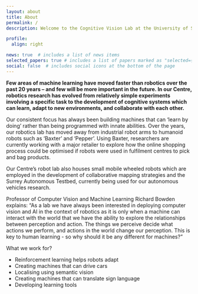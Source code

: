 ```yaml
---
layout: about
title: About
permalink: /
description: Welcome to the Cognitive Vision Lab at the University of Surrey

profile:
  align: right   

news: true  # includes a list of news items
selected_papers: true # includes a list of papers marked as "selected={true}"
social: false  # includes social icons at the bottom of the page
---
```


**Few areas of machine learning have moved faster than robotics over the past 20 years – and few will be more important in the future. In our Centre, robotics research has evolved from relatively simple experiments involving a specific task to the development of cognitive systems which can learn, adapt to new environments, and collaborate with each other.**

Our consistent focus has always been building machines that can ‘learn by doing’ rather than being programmed with innate abilities. Over the years, our robotics lab has moved away from industrial robot arms to humanoid robots such as ‘Baxter’ and ‘Pepper’. Using Baxter, researchers are currently working with a major retailer to explore how the online shopping process could be optimised if robots were used in fulfilment centres to pick and bag products.

Our Centre’s robot lab also houses small mobile wheeled robots which are employed in the development of collaborative mapping strategies and the Surrey Autonomous Testbed, currently being used for our autonomous vehicles research. 

Professor of Computer Vision and Machine Learning Richard Bowden explains: “As a lab we have always been interested in deploying computer vision and AI in the context of robotics as it is only when a machine can interact with the world that we have the ability to explore the relationships between perception and action. The things we perceive decide what actions we perform, and actions in the world change our perception. This is key to human learning - so why should it be any different for machines?”

What we work for?
- Reinforcement learning helps robots adapt
- Creating machines that can drive cars
- Localising using semantic vision
- Creating machines that can translate sign language
- Developing learning tools